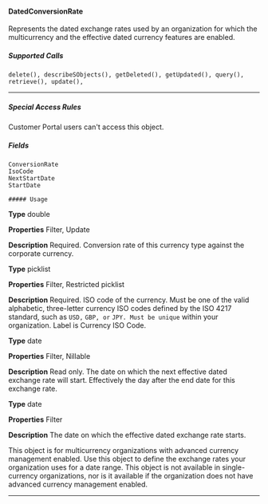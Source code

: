 #### DatedConversionRate

Represents the dated exchange rates used by an organization for which the multicurrency and the effective dated currency features are
enabled.

##### Supported Calls
```
delete(), describeSObjects(), getDeleted(), getUpdated(), query(), retrieve(), update(),

```

-----

##### Special Access Rules

Customer Portal users can't access this object.

##### Fields

```
ConversionRate
IsoCode
NextStartDate
StartDate

##### Usage

```

**Type**
double

**Properties**
Filter, Update

**Description**
Required. Conversion rate of this currency type against the corporate currency.

**Type**
picklist

**Properties**
Filter, Restricted picklist

**Description**
Required. ISO code of the currency. Must be one of the valid alphabetic, three-letter currency
ISO codes defined by the ISO 4217 standard, such as `USD,` `GBP, or` `JPY. Must be unique`
within your organization. Label is Currency ISO Code.

**Type**
date

**Properties**
Filter, Nillable

**Description**
Read only. The date on which the next effective dated exchange rate will start. Effectively
the day after the end date for this exchange rate.

**Type**
date

**Properties**
Filter

**Description**
The date on which the effective dated exchange rate starts.


This object is for multicurrency organizations with advanced currency management enabled. Use this object to define the exchange
rates your organization uses for a date range. This object is not available in single-currency organizations, nor is it available if the
organization does not have advanced currency management enabled.


-----

